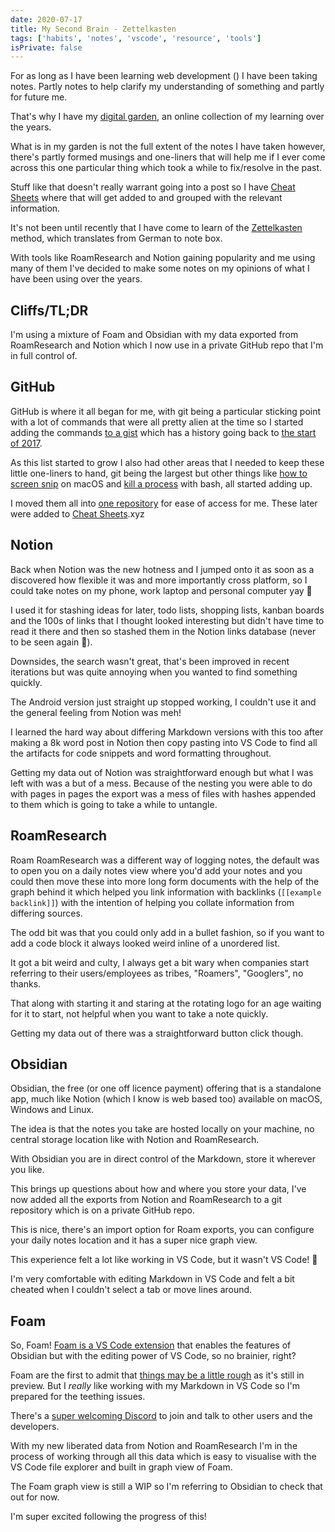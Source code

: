 ```yaml
---
date: 2020-07-17
title: My Second Brain - Zettelkasten
tags: ['habits', 'notes', 'vscode', 'resource', 'tools']
isPrivate: false
---
```


<script>
  import { DateDistance } from '$lib/components'
</script>

For as long as I have been learning web development (<DateDistance
date="2016-06-15" />) I have been taking notes. Partly notes to help
clarify my understanding of something and partly for future me.

That's why I have my [digital garden], an online collection of my
learning over the years.

What is in my garden is not the full extent of the notes I have taken
however, there's partly formed musings and one-liners that will help
me if I ever come across this one particular thing which took a while
to fix/resolve in the past.

Stuff like that doesn't really warrant going into a post so I have
[Cheat Sheets] where that will get added to and grouped with the
relevant information.

It's not been until recently that I have come to learn of the
[Zettelkasten] method, which translates from German to note box.

With tools like RoamResearch and Notion gaining popularity and me
using many of them I've decided to make some notes on my opinions of
what I have been using over the years.

## Cliffs/TL;DR

I'm using a mixture of Foam and Obsidian with my data exported from
RoamResearch and Notion which I now use in a private GitHub repo that
I'm in full control of.

## GitHub

GitHub is where it all began for me, with git being a particular
sticking point with a lot of commands that were all pretty alien at
the time so I started adding the commands [to a gist] which has a
history going back to [the start of 2017].

As this list started to grow I also had other areas that I needed to
keep these little one-liners to hand, git being the largest but other
things like [how to screen snip] on macOS and [kill a process] with
bash, all started adding up.

I moved them all into [one repository] for ease of access for me.
These later were added to [Cheat Sheets].xyz

## Notion

Back when Notion was the new hotness and I jumped onto it as soon as a
discovered how flexible it was and more importantly cross platform, so
I could take notes on my phone, work laptop and personal computer yay
🎉

<!-- cSpell:ignore kanban -->

I used it for stashing ideas for later, todo lists, shopping lists,
kanban boards and the 100s of links that I thought looked interesting
but didn't have time to read it there and then so stashed them in the
Notion links database (never to be seen again 🤣).

Downsides, the search wasn't great, that's been improved in recent
iterations but was quite annoying when you wanted to find something
quickly.

The Android version just straight up stopped working, I couldn't use
it and the general feeling from Notion was meh!

I learned the hard way about differing Markdown versions with this too
after making a 8k word post in Notion then copy pasting into VS Code
to find all the artifacts for code snippets and word formatting
throughout.

Getting my data out of Notion was straightforward enough but what I
was left with was a but of a mess. Because of the nesting you were
able to do with pages in pages the export was a mess of files with
hashes appended to them which is going to take a while to untangle.

## RoamResearch

Roam RoamResearch was a different way of logging notes, the default
was to open you on a daily notes view where you'd add your notes and
you could then move these into more long form documents with the help
of the graph behind it which helped you link information with
backlinks (`[[example backlink]]`) with the intention of helping you
collate information from differing sources.

The odd bit was that you could only add in a bullet fashion, so if you
want to add a code block it always looked weird inline of a unordered
list.

<!-- cSpell:ignore culty,googlers -->

It got a bit weird and culty, I always get a bit wary when companies
start referring to their users/employees as tribes, "Roamers",
"Googlers", no thanks.

That along with starting it and staring at the rotating logo for an
age waiting for it to start, not helpful when you want to take a note
quickly.

Getting my data out of there was a straightforward button click
though.

## Obsidian

Obsidian, the free (or one off licence payment) offering that is a
standalone app, much like Notion (which I know is web based too)
available on macOS, Windows and Linux.

The idea is that the notes you take are hosted locally on your
machine, no central storage location like with Notion and
RoamResearch.

With Obsidian you are in direct control of the Markdown, store it
wherever you like.

This brings up questions about how and where you store your data, I've
now added all the exports from Notion and RoamResearch to a git
repository which is on a private GitHub repo.

This is nice, there's an import option for Roam exports, you can
configure your daily notes location and it has a super nice graph
view.

This experience felt a lot like working in VS Code, but it wasn't VS
Code! 😬

I'm very comfortable with editing Markdown in VS Code and felt a bit
cheated when I couldn't select a tab or move lines around.

## Foam

So, Foam! [Foam is a VS Code extension] that enables the features of
Obsidian but with the editing power of VS Code, so no brainier, right?

Foam are the first to admit that [things may be a little rough] as
it's still in preview. But I _really_ like working with my Markdown in
VS Code so I'm prepared for the teething issues.

There's a [super welcoming Discord] to join and talk to other users
and the developers.

With my new liberated data from Notion and RoamResearch I'm in the
process of working through all this data which is easy to visualise
with the VS Code file explorer and built in graph view of Foam.

The Foam graph view is still a WIP so I'm referring to Obsidian to
check that out for now.

I'm super excited following the progress of this!

<!-- Links -->

[digital garden]: https://scottspence.com/garden
[cheat sheets]: https://cheatsheets.xyz
[zettelkasten]: https://zettelkasten.de/
[to a gist]:
  https://gist.github.com/spences10/5c492e197e95158809a83650ff97fc3a
[the start of 2017]:
  https://gist.github.com/spences10/5c492e197e95158809a83650ff97fc3a/revisions?page=2#diff-0517f094a4805e87e00d10b2891d99e4
[how to screen snip]: https://cheatsheets.xyz/mac/#screen-snip
[kill a process]: https://cheatsheets.xyz/bash/#kill-process-on-port
[one repository]: https://github.com/spences10/cheat-sheets
[foam is a vs code extension]: https://github.com/foambubble/foam
[things may be a little rough]:
  https://foambubble.github.io/foam/#getting-started
[super welcoming discord]: https://discord.gg/rtdZKgj
